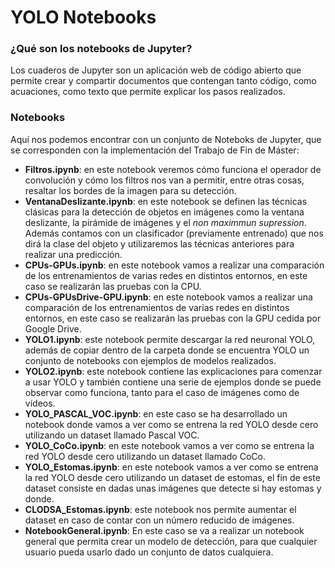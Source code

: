 # YOLO Notebooks
### ¿Qué son los notebooks de Jupyter?
Los cuaderos de Jupyter son un aplicación web de código abierto que permite crear y compartir documentos que contengan tanto código, como acuaciones, como texto que permite explicar los pasos realizados.

### Notebooks
Aquí nos podemos encontrar con un conjunto de Noteboks de Jupyter, que se corresponden con la implementación del Trabajo de Fin de Máster:
* **Filtros.ipynb**: en este notebook veremos cómo funciona el operador de convolución y cómo los filtros nos van a permitir, entre otras cosas, resaltar los bordes de la imagen para su detección. 
* **VentanaDeslizante.ipynb**: en este notebook se definen las técnicas clásicas para la detección de objetos en imágenes como la ventana deslizante, la pirámide de imágenes y el *non maximmun supression*. Además contamos con un clasificador (previamente entrenado) que nos dirá la clase del objeto y utilizaremos las técnicas anteriores para realizar una predicción.
* **CPUs-GPUs.ipynb**: en este notebook vamos a realizar una comparación de los entrenamientos de varias redes en distintos entornos, en este caso se realizarán las pruebas con la CPU.
* **CPUs-GPUsDrive-GPU.ipynb**: en este notebook vamos a realizar una comparación de los entrenamientos de varias redes en distintos entornos, en este caso se realizarán las pruebas con la GPU cedida por Google Drive.
* **YOLO1.ipynb**: este notebook permite descargar la red neuronal YOLO, además de copiar dentro de la carpeta donde se encuentra YOLO un conjunto de notebooks con ejemplos de modelos realizados.
* **YOLO2.ipynb**: este notebook contiene las explicaciones para comenzar a usar YOLO y también contiene una serie de ejemplos donde se puede observar como funciona, tanto para el caso de imágenes como de vídeos.
* **YOLO_PASCAL_VOC.ipynb**: en este caso se ha desarrollado un notebook donde vamos a ver como se entrena la red YOLO desde cero utilizando un dataset llamado Pascal VOC.
* **YOLO_CoCo.ipynb**: en este notebook vamos a ver como se entrena la red YOLO desde cero utilizando un dataset llamado CoCo.  
* **YOLO_Estomas.ipynb**: en este notebook vamos a ver como se entrena la red YOLO desde cero utilizando un dataset de estomas, el fin de este dataset consiste en dadas unas imágenes que detecte si hay estomas y donde.
* **CLODSA_Estomas.ipynb**: este notebook nos permite aumentar el dataset en caso de contar con un número reducido de imágenes.
* **NotebookGeneral.ipynb**: En este caso se va a realizar un notebook general que permita crear un modelo de detección, para que cualquier usuario pueda usarlo dado un conjunto de datos cualquiera.